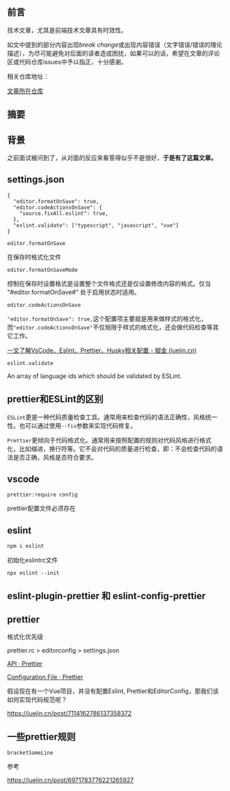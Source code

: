 ## 前言

技术文章，尤其是前端技术文章具有时效性。

如文中提到的部分内容出现*break change*或出现内容错误（文字错误/错误的理论描述），为尽可能避免对后面的读者造成困扰，如果可以的话，希望在文章的评论区或代码仓库issues中予以指正，十分感谢。

相关仓库地址：

[文章所在仓库](https://github.com/JUST-Limbo/informal-essay)

## 摘要

## 背景

之前面试被问到了，从对面的反应来看答得似乎不是很好，**于是有了这篇文章。**



## settings.json

```text
{
  "editor.formatOnSave": true,
  "editor.codeActionsOnSave": {
    "source.fixAll.eslint": true,
  },
  "eslint.validate": ["typescript", "javascript", "vue"]
}
```

`editor.formatOnSave`

在保存时格式化文件

`editor.formatOnSaveMode`

控制在保存时设置格式是设置整个文件格式还是仅设置修改内容的格式。仅当 "#editor.formatOnSave#" 处于启用状态时适用。

`editor.codeActionsOnSave`

`"editor.formatOnSave": true,`这个配置项主要就是用来做样式的格式化，而`"editor.codeActionsOnSave"`不仅局限于样式的格式化，还会做代码检查等其它工作。

[一文了解VsCode、Eslint、Prettier、Husky相关配置 - 掘金 (juejin.cn)](https://juejin.cn/post/7169889743486844965)

`eslint.validate`

An array of language ids which should be validated by ESLint.

## prettier和ESLint的区别

`ESLint`更是一种代码质量检查工具。通常用来检查代码的语法正确性，风格统一性。也可以通过使用`--fix`参数来实现代码修复。

`Prettier`更倾向于代码格式化。通常用来按照配置的规则对代码风格进行格式化，比如缩进，换行符等。它不会对代码的质量进行检查，即：不会检查代码的语法是否正确，风格是否符合要求。

## vscode

`prettier:require config`

prettier配置文件必须存在

## eslint

```bash
npm i eslint
```

初始化eslintrc文件

```
npx eslint --init
```

## eslint-plugin-prettier 和 eslint-config-prettier



## prettier

格式化优先级

prettier.rc > editorconfig > settings.json

[API · Prettier](https://prettier.io/docs/en/api.html#prettierresolveconfigfileurlorpath--options)

[Configuration File · Prettier](https://prettier.io/docs/en/configuration#editorconfig)



假设现在有一个Vue项目，并没有配置Eslint, Prettier和EditorConfig，那我们该如何实现代码规范呢？

https://juejin.cn/post/7114162786137358372

## 一些prettier规则

`bracketSameLine`



参考

https://juejin.cn/post/6971783776221265927
